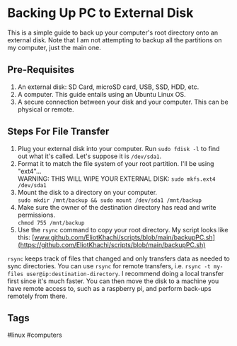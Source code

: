 # Backing Up PC to External Disk

This is a simple guide to back up your computer's root directory onto an external disk. Note that I am not attempting to backup all the partitions on my computer, just the main one. 

## Pre-Requisites
1. An external disk: SD Card, microSD card, USB, SSD, HDD, etc.  
2. A computer. This guide entails using an Ubuntu Linux OS.  
3. A secure connection between your disk and your computer. This can be physical or remote.  

## Steps For File Transfer
1. Plug your external disk into your computer. Run `sudo fdisk -l` to find out what it's called. Let's suppose it is `/dev/sda1`.  
2. Format it to match the file system of your root partition. I'll be using "ext4"...  
WARNING: THIS WILL WIPE YOUR EXTERNAL DISK: `sudo mkfs.ext4 /dev/sda1`  
3. Mount the disk to a directory on your computer.  
`sudo mkdir /mnt/backup && sudo mount /dev/sda1 /mnt/backup`
4. Make sure the owner of the destination directory has read and write permissions.  
`chmod 755 /mnt/backup`  
5. Use the `rsync` command to copy your root directory. My script looks like this: [www.github.com/EliotKhachi/scripts/blob/main/backupPC.sh](https://github.com/EliotKhachi/scripts/blob/main/backupPC.sh)  

`rsync` keeps track of files that changed and only transfers data as needed to sync directories. You can use `rsync` for remote transfers, i.e. `rsync -t my-files user@ip:destination-directory`. I recommend doing a local transfer first since it's much faster. You can then move the disk to a machine you have remote access to, such as a raspberry pi, and perform back-ups remotely from there.  

## Tags
#linux #computers

